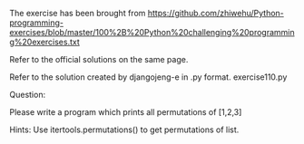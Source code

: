 The exercise has been brought from https://github.com/zhiwehu/Python-programming-exercises/blob/master/100%2B%20Python%20challenging%20programming%20exercises.txt

Refer to the official solutions on the same page.

Refer to the solution created by djangojeng-e in .py format. exercise110.py 

Question:

Please write a program which prints all permutations of [1,2,3]


Hints:
Use itertools.permutations() to get permutations of list.

